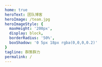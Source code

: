 ```yaml
---
home: true
heroText: 团队博客
heroImage: /team.jpg
heroImageStyle: {
  maxHeight: '200px',
  display: block,
  borderRadius: '50%',
  boxShadow: '0 5px 18px rgba(0,0,0,0.2)'
}
tagline: 群策群力
permalink: /
---
```

